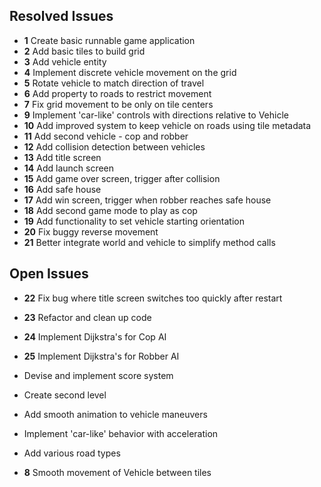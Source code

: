 ## Resolved Issues ##

- **1** Create basic runnable game application
- **2** Add basic tiles to build grid
- **3** Add vehicle entity
- **4** Implement discrete vehicle movement on the grid
- **5** Rotate vehicle to match direction of travel 
- **6** Add property to roads to restrict movement
- **7** Fix grid movement to be only on tile centers
- **9** Implement 'car-like' controls with directions relative to
  Vehicle
- **10** Add improved system to keep vehicle on roads using tile
  metadata
- **11** Add second vehicle - cop and robber
- **12** Add collision detection between vehicles 
- **13** Add title screen
- **14** Add launch screen
- **15** Add game over screen, trigger after collision
- **16** Add safe house
- **17** Add win screen, trigger when robber reaches safe house
- **18** Add second game mode to play as cop
- **19** Add functionality to set vehicle starting orientation
- **20** Fix buggy reverse movement
- **21** Better integrate world and vehicle to simplify method calls

## Open Issues ##

- **22** Fix bug where title screen switches too quickly after restart
- **23** Refactor and clean up code
- **24** Implement Dijkstra's for Cop AI
- **25** Implement Dijkstra's for Robber AI
- Devise and implement score system
- Create second level
- Add smooth animation to vehicle maneuvers

- Implement 'car-like' behavior with acceleration
- Add various road types
- **8** Smooth movement of Vehicle between tiles
